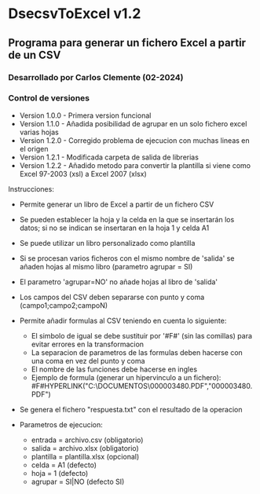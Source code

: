 # DsecsvToExcel v1.2
## Programa para generar un fichero Excel a partir de un CSV

### Desarrollado por Carlos Clemente (02-2024)

### Control de versiones
- Version 1.0.0 - Primera version funcional
- Version 1.1.0 - Añadida posibilidad de agrupar en un solo fichero excel varias hojas
- Version 1.2.0 - Corregido problema de ejecucion con muchas lineas en el origen
- Version 1.2.1 - Modificada carpeta de salida de librerias
- Version 1.2.2 - Añadido metodo para convertir la plantilla si viene como Excel 97-2003 (xsl) a Excel 2007 (xlsx)

Instrucciones:
- Permite generar un libro de Excel a partir de un fichero CSV
- Se pueden establecer la hoja y la celda en la que se insertarán los datos; si no se indican se insertaran en la hoja 1 y celda A1
- Se puede utilizar un libro personalizado como plantilla
- Si se procesan varios ficheros con el mismo nombre de 'salida' se añaden hojas al mismo libro (parametro agrupar = SI)
- El parametro 'agrupar=NO' no añade hojas al libro de 'salida'
- Los campos del CSV deben separarse con punto y coma (campo1;campo2;campoN)
- Permite añadir formulas al CSV teniendo en cuenta lo siguiente:
	* El simbolo de igual se debe sustituir por '#F#' (sin las comillas) para evitar errores en la transformacion
	* La separacion de parametros de las formulas deben hacerse con una coma en vez del punto y coma
	* El nombre de las funciones debe hacerse en ingles
	* Ejemplo de formula (generar un hipervinculo a un fichero): #F#HYPERLINK("C:\DOCUMENTOS\000003480.PDF","000003480.PDF")
- Se genera el fichero "respuesta.txt" con el resultado de la operacion
	
- Parametros de ejecucion:
	* entrada = archivo.csv (obligatorio)
	* salida = archivo.xlsx (obligatorio)
	* plantilla = plantilla.xlsx (opcional)
	* celda = A1 (defecto)
	* hoja = 1 (defecto)
	* agrupar = SI|NO (defecto SI)
	

